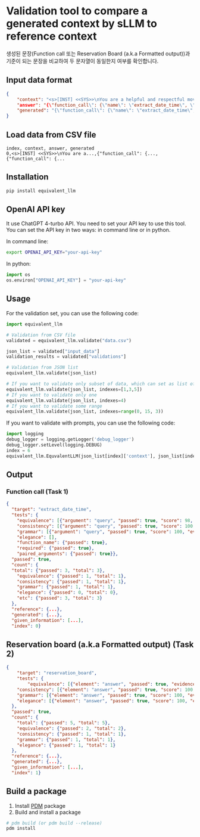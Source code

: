 # Validation tool to compare a generated context by sLLM to reference context

생성된 문장(Function call 또는 Reservation Board (a.k.a Formatted output))과 기준이 되는 문장을 비교하여 두 문자열이 동일한지 여부를 확인합니다.

## Input data format

```json
{
    "context": "<s>[INST] <<SYS>>\nYou are a helpful and respectful movie ticketing assistant.\nYou"re actively involved in a three-way conversation with "user", "function" (the function helper other than you), ...",
    "answer": "{\"function_call\": {\"name\": \"extract_date_time\", \"arguments\": \"{\\\"query\\\":\\\"현재 시간을 알려주세요~\\\"}\"}, \"role\": \"assistant\", \"content\": null} ",
    "generated": "{\"function_call\": {\"name\": \"extract_date_time\", \"arguments\": \"{\\\"query\\\":\\\"현재 시간을 알려주세요\\\"}\"}, \"role\": \"assistant\", \"content\": null} "
}
```

## Load data from CSV file

```csv
index, context, answer, generated
0,<s>[INST] <<SYS>>\nYou are a...,{"function_call": {...,{"function_call": {...
```

## Installation

```bash
pip install equivalent_llm
```

## OpenAI API key

It use ChatGPT 4-turbo API. You need to set your API key to use this tool. You can set the API key in two ways: in command line or in python.

In command line:

```bash
export OPENAI_API_KEY="your-api-key"
```

In python:

```python
import os
os.environ["OPENAI_API_KEY"] = "your-api-key"
```

## Usage

For the validation set, you can use the following code:

```python
import equivalent_llm

# Validation from CSV file
validated = equivalent_llm.validate("data.csv")

json_list = validated["input_data"]
validation_results = validated["validations"]

# Validation from JSON list
equivalent_llm.validate(json_list)

# If you want to validate only subset of data, which can set as list of indexes
equivalent_llm.validate(json_list, indexes=[1,3,5])
# If you want to validate only one
equivalent_llm.validate(json_list, indexes=4)
# If you want to validate some range
equivalent_llm.validate(json_list, indexes=range(0, 15, 3))
```

If you want to validate with prompts, you can use the following code:

```python
import logging
debug_logger = logging.getLogger('debug_logger')
debug_logger.setLevel(logging.DEBUG)
index = 6
equivalent_llm.EquvalentLLM(json_list[index]['context'], json_list[index]['answer'], json_list[index]['generated'], logger=debug_logger)
```

## Output

### Function call (Task 1)

```json
{
  "target": "extract_date_time",
  "tests": {
    "equivalence": [{"argument": "query", "passed": true, "score": 98, "evidence": "The target sentence is equivalent to the reference sentence, with the only difference being the omission of a tilde (~) which is often used to soften the tone in informal contexts. This does not change the meaning of the sentence."}],
    "consistency": [{"argument": "query", "passed": true, "score": 100, "evidence": "..."}],
    "grammar": [{"argument": "query", "passed": true, "score": 100, "evidence": "..."}],
    "elegance": [],
    "function_name": {"passed": true},
    "required": {"passed": true},
    "paired_arguments": {"passed": true}},
  "passed": true,
  "count": {
  "total": {"passed": 3, "total": 3},
    "equivalence": {"passed": 1, "total": 1},
    "consistency": {"passed": 1, "total": 1},
    "grammar": {"passed": 1, "total": 1},
    "elegance": {"passed": 0, "total": 0},
    "etc": {"passed": 3, "total": 3}
  },
  "reference": {...},
  "generated": {...},
  "given_information": [...],
  "index": 0}
```

## Reservation board (a.k.a Formatted output) (Task 2)

```json
{
    "target": "reservation_board",
    "tests": {
        "equivalence": [{"element": "answer", "passed": true, "evidence": "..."}, {"element": "template", "passed": true, "evidence": "..."}],
    "consistency": [{"element": "answer", "passed": true, "score": 100, "evidence": "..."}],
    "grammar": [{"element": "answer", "passed": true, "score": 100, "evidence": "..."}],
    "elegance": [{"element": "answer", "passed": true, "score": 100, "evidence": "...", "alternative": "현재 시간은 14시 36분입니다."}]
  },
  "passed": true,
  "count": {
    "total": {"passed": 5, "total": 5},
    "equivalence": {"passed": 2, "total": 2},
    "consistency": {"passed": 1, "total": 1},
    "grammar": {"passed": 1, "total": 1},
    "elegance": {"passed": 1, "total": 1}
  },
  "reference": {...},
  "generated": {...},
  "given_information": [...],
  "index": 1}
```

## Build a package

1. Install [PDM](https://pdm-project.org/en/latest/) package
2. Build and install a package

```bash
# pdm build (or pdm build --release)
pdm install
```
